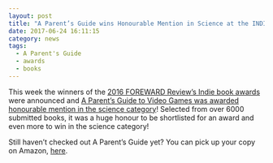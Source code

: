 ```yaml
---
layout: post
title: "A Parent’s Guide wins Honourable Mention in Science at the INDIES"
date: 2017-06-24 16:11:15
category: news
tags:
  - A Parent's Guide
  - awards
  - books
---
```


This week the winners of the [2016 FOREWARD Review’s Indie book awards](https://awards.forewordreviews.com/winners/2016/) were announced and [A Parent’s Guide to Video Games was awarded honourable mention in the science category](https://awards.forewordreviews.com/books/a-parents-guide-to-video-games/)! Selected from over 6000 submitted books, it was a huge honour to be shortlisted for an award and even more to win in the science category! 

Still haven’t checked out A Parent’s Guide yet? You can pick up your copy on Amazon, [here](https://www.amazon.com/Parents-Guide-Video-Games-understanding/dp/1537359835/ref=sr_1_1?ie=UTF8&qid=1487603053&sr=8-1&keywords=a+parent%27s+guide+to+video+games). 
